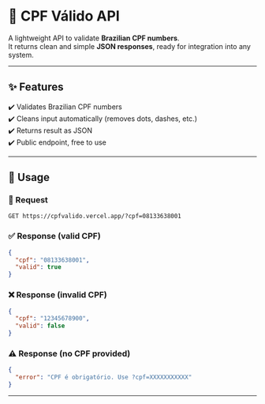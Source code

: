 # 📑 CPF Válido API

A lightweight API to validate **Brazilian CPF numbers**.  
It returns clean and simple **JSON responses**, ready for integration into any system.

---

## ✨ Features

✔️ Validates Brazilian CPF numbers  
✔️ Cleans input automatically (removes dots, dashes, etc.)  
✔️ Returns result as JSON  
✔️ Public endpoint, free to use  

---

## 🚀 Usage

### 🔗 Request
```http
GET https://cpfvalido.vercel.app/?cpf=08133638001
```

### ✅ Response (valid CPF)
```json
{
  "cpf": "08133638001",
  "valid": true
}
```

### ❌ Response (invalid CPF)
```json
{
  "cpf": "12345678900",
  "valid": false
}
```

### ⚠️ Response (no CPF provided)
```json
{
  "error": "CPF é obrigatório. Use ?cpf=XXXXXXXXXXX"
}
```

---
